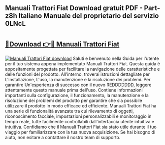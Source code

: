 ## Manuali Trattori Fiat Download gratuit PDF - Part-z8h Italiano Manuale del proprietario del servizio 0LNcL

# <h2><a href="http://dfgeg10.blite.top/?on=Manuali+Trattori+Fiat">🔗Download 👉🔴 Manuali Trattori Fiat</a></h2>

[![Manuali Trattori Fiat download](https://i.imgur.com/lujVjoI.png)](http://dfgeg10.blite.top/?on=Manuali+Trattori+Fiat)
Saluti e benvenuto nella Guida per l'utente per il tuo sistema appena implementato Manuali Trattori Fiat. Questa guida è appositamente progettata per facilitare la navigazione delle caratteristiche e delle funzioni del prodotto. All'interno, troverai istruzioni dettagliate per L'installazione, L'uso, la manutenzione e la risoluzione dei problemi. Per garantire Un'esperienza di successo con il nuovo REDDDDDDD, leggere attentamente questo manuale prima dell'uso. Contiene informazioni importanti sulla configurazione, il funzionamento, la manutenzione e la risoluzione dei problemi del prodotto per garantire che sia possibile utilizzare il prodotto in modo efficace ed efficiente. Manuali Trattori Fiat ha una serie di funzionalità avanzate tra cui rilevamento di oggetti, riconoscimento facciale, impostazioni personalizzabili e monitoraggio in tempo reale, tutte facilmente controllabili dall'interfaccia utente intuitiva e intuitiva. Confidiamo che il Manuali Trattori Fiat sia stato utile durante il tuo viaggio per familiarizzare con la tua nuova acquisizione. Se hai bisogno di aiuto, non esitare a contattare il nostro team di supporto.
